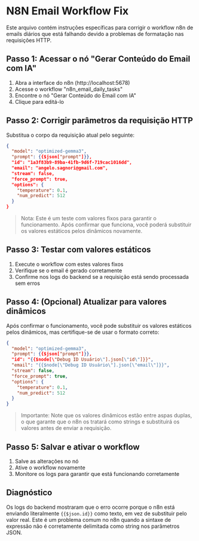 # N8N Email Workflow Fix

Este arquivo contém instruções específicas para corrigir o workflow n8n de emails diários que está falhando devido a problemas de formatação nas requisições HTTP.

## Passo 1: Acessar o nó "Gerar Conteúdo do Email com IA"

1. Abra a interface do n8n (http://localhost:5678)
2. Acesse o workflow "n8n_email_daily_tasks"
3. Encontre o nó "Gerar Conteúdo do Email com IA"
4. Clique para editá-lo

## Passo 2: Corrigir parâmetros da requisição HTTP

Substitua o corpo da requisição atual pelo seguinte:

```json
{
  "model": "optimized-gemma3",
  "prompt": {{$json["prompt"]}},
  "id": "1a3f83b9-89ba-41fb-9d6f-719cac1016dd",
  "email": "angelo.sagnori@gmail.com",
  "stream": false,
  "force_prompt": true,
  "options": {
    "temperature": 0.1,
    "num_predict": 512
  }
}
```

> Nota: Este é um teste com valores fixos para garantir o funcionamento. Após confirmar que funciona, você poderá substituir os valores estáticos pelos dinâmicos novamente.

## Passo 3: Testar com valores estáticos

1. Execute o workflow com estes valores fixos
2. Verifique se o email é gerado corretamente
3. Confirme nos logs do backend se a requisição está sendo processada sem erros

## Passo 4: (Opcional) Atualizar para valores dinâmicos

Após confirmar o funcionamento, você pode substituir os valores estáticos pelos dinâmicos, mas certifique-se de usar o formato correto:

```json
{
  "model": "optimized-gemma3",
  "prompt": {{$json["prompt"]}},
  "id": "{{$node[\"Debug ID Usuário\"].json[\"id\"]}}",
  "email": "{{$node[\"Debug ID Usuário\"].json[\"email\"]}}",
  "stream": false,
  "force_prompt": true,
  "options": {
    "temperature": 0.1,
    "num_predict": 512
  }
}
```

> Importante: Note que os valores dinâmicos estão entre aspas duplas, o que garante que o n8n os tratará como strings e substituirá os valores antes de enviar a requisição.

## Passo 5: Salvar e ativar o workflow

1. Salve as alterações no nó
2. Ative o workflow novamente
3. Monitore os logs para garantir que está funcionando corretamente

## Diagnóstico

Os logs do backend mostraram que o erro ocorre porque o n8n está enviando literalmente `{{$json.id}}` como texto, em vez de substituir pelo valor real. Este é um problema comum no n8n quando a sintaxe de expressão não é corretamente delimitada como string nos parâmetros JSON.
